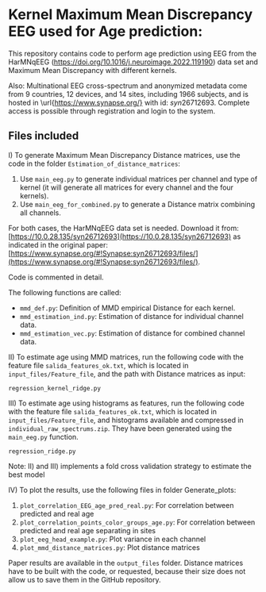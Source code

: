 # Kernel Maximum Mean Discrepancy EEG used for Age prediction:

This repository contains code to perform age prediction using EEG from the HarMNqEEG (https://doi.org/10.1016/j.neuroimage.2022.119190) data set and Maximum Mean Discrepancy with different kernels.

Also: Multinational EEG cross-spectrum and anonymized metadata come from 9 countries, 12 devices, and 14 sites, including 1966 subjects, and is hosted in \url{https://www.synapse.org/} with id: $syn26712693$. Complete access is possible through registration and login to the system.

## Files included

I) To generate Maximum Mean Discrepancy Distance matrices, use the code in the folder `Estimation_of_distance_matrices`:

1. Use `main_eeg.py` to generate individual matrices per channel and type of kernel (it will generate all matrices for every channel and the four kernels).
2. Use `main_eeg_for_combined.py` to generate a Distance matrix combining all channels.

For both cases, the HarMNqEEG data set is needed. Download it from: [https://10.0.28.135/syn26712693](https://10.0.28.135/syn26712693) as indicated in the original paper: [https://www.synapse.org/#!Synapse:syn26712693/files/](https://www.synapse.org/#!Synapse:syn26712693/files/).

Code is commented in detail.

The following functions are called:
- `mmd_def.py`: Definition of MMD empirical Distance for each kernel.
- `mmd_estimation_ind.py`: Estimation of distance for individual channel data.
- `mmd_estimation_vec.py`: Estimation of distance for combined channel data.

II) To estimate age using MMD matrices, run the following code with the feature file `salida_features_ok.txt`, which is located in `input_files/Feature_file`, and the path with Distance matrices as input:

`regression_kernel_ridge.py`

III) To estimate age using histograms as features, run the following code with the feature file `salida_features_ok.txt`, which is located in `input_files/Feature_file`, and histograms available and compressed in `individual_raw_spectrums.zip`. They have been generated using the `main_eeg.py` function.

`regression_ridge.py`

Note: II) and III) implements a fold cross validation strategy to estimate the best model

IV) To plot the results, use the following files in folder Generate_plots:
1. `plot_correlation_EEG_age_pred_real.py`: For correlation between predicted and real age
2. `plot_correlation_points_color_groups_age.py`: For correlation between predicted and real age separating in sites
3. `plot_eeg_head_example.py`: Plot variance in each channel
4. `plot_mmd_distance_matrices.py`: Plot distance matrices

Paper results are available in the `output_files` folder. Distance matrices have to be built with the code, or requested, because their size does not allow us to save them in the GitHub repository.

